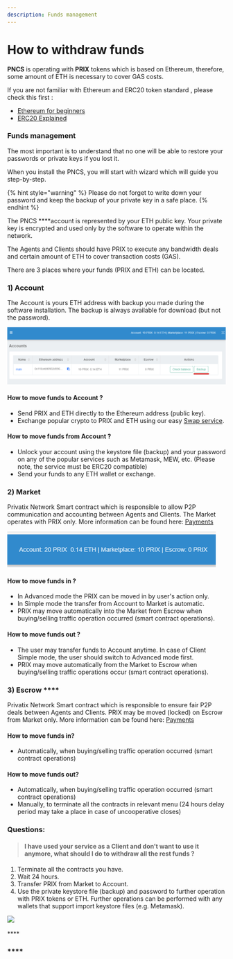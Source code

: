 ```yaml
---
description: Funds management
---
```


# How to withdraw funds

**PNCS** is operating with **PRIX** tokens which is based on Ethereum, therefore, some amount of ETH is necessary to cover GAS costs. 

If you are not familiar with Ethereum and ERC20 token standard , please check this first : 

* [Ethereum for beginners  ](https://cointelegraph.com/ethereum-for-beginners)
* [ERC20 Explained](https://cointelegraph.com/explained/erc-20-tokens-explained)

### Funds management 

The most important is to understand that no one will be able to restore your passwords or private keys if you lost it. 

When you install the PNCS, you will start with wizard which will guide you step-by-step. 

{% hint style="warning" %}
Please do not forget to write down your password and keep the backup of your private key in a safe place.
{% endhint %}

The PNCS ****account is represented by your ETH public key. Your private key is encrypted and used only by the software to operate within the network.

The Agents and Clients should have PRIX to execute any bandwidth deals and certain amount of ETH to cover transaction costs \(GAS\). 

There are 3 places where your funds \(PRIX and ETH\) can be located.

### 1\) Account 

The Account is yours ETH address with backup you made during the software installation. The backup is always available for download \(but not the password\).

![](../.gitbook/assets/42nxjc8-1.png)

#### How to move funds to Account ? 

* Send PRIX and ETH directly to the Ethereum address \(public key\).
* Exchange popular crypto to PRIX and ETH using our easy [Swap service](https://swap.privatix.network).

#### How to move funds from Account ?

* Unlock your account using the keystore file \(backup\) and your password on any of the popular services such as Metamask, MEW, etc. \(Please note, the service must be ERC20 compatible\)
* Send your funds to any ETH wallet or exchange.  

### 2\) Market 

Privatix Network Smart contract which is responsible to allow P2P communication and accounting between Agents and Clients. The Market operates with PRIX only. More information can be found here: [Payments](../privatix-core/core/payments/)

![](../.gitbook/assets/42mwtgb-1.png)

#### How to move funds in ? 

* In Advanced mode the PRIX can be moved in by user's action only.
* In Simple mode the transfer from Account to Market is automatic. 
* PRIX may move automatically into the Market from Escrow when buying/selling traffic operation occurred \(smart contract operations\).  

#### How to move funds out ?  

* The user may transfer funds to Account anytime. In case of Client Simple mode, the user should switch to Advanced mode first. 
* PRIX may move automatically from the Market to Escrow when buying/selling traffic operations occur \(smart contract operations\). 

#### 

### 3\) Escrow ****

Privatix Network Smart contract which is responsible to ensure fair P2P deals between Agents and Clients. PRIX may be moved \(locked\) on Escrow from Market only. More information can be found here: [Payments](../privatix-core/core/payments/)

#### How to move funds in? 

* Automatically, when buying/selling traffic operation occurred \(smart contract operations\)

#### How to move funds out? 

* Automatically, when buying/selling traffic operation occurred \(smart contract operations\) 
* Manually, to terminate all the contracts in relevant menu \(24 hours delay period may take a place in case of uncooperative closes\)

### Questions:

> #### I have used your service as a Client and don’t want to use it anymore, what should I do to withdraw all the rest funds ?

1. Terminate all the contracts you have. 
2. Wait 24 hours.
3. Transfer PRIX from Market to Account. 
4. Use the private keystore file \(backup\) and password to further operation with PRIX tokens or ETH. Further operations can be performed with any wallets that support import keystore files \(e.g. Metamask\).

![](https://lh6.googleusercontent.com/vFK1CBEdO2a1gzxkopdS4mZXABBZV3bNyAblRXZZfgHZpLLtDC4_-TBbQQlq89ZO9YEzPeK07PbQCzYrDllEH6R9pHpgS9yF5xgP4NUwJwtJmr1TN0p1AAqPFc4nUUIEdi1GS6b6)

  


\*\*\*\*

### \*\*\*\*

  


